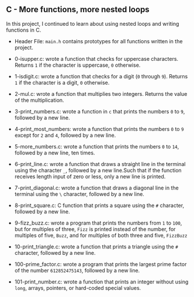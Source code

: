 ## C - More functions, more nested loops

In this project, I continued to learn about using nested loops and writing functions in C.

* Header File: `main.h` contains prototypes for all functions written in the project.

* 0-isupper.c: wrote a function that checks for uppercase characters. Returns `1` if the character is uppercase, `0` otherwise.

* 1-isdigit.c: wrote a function that checks for a digit (`0` through `9`). Returns `1` if the character is a digit, `0` otherwise.

* 2-mul.c: wrote a function that multiplies two integers. Returns the value of the multiplication.

* 3-print_numbers.c: wrote a function in `c` that prints the numbers `0` to `9`, followed by a new line.

* 4-print_most_numbers: wrote a function that prints the numbers `0` to `9` except for `2` and `4`, followed by a new line.

* 5-more_numbers.c: wrote a function that prints the numbers `0` to `14`, followed by a new line, ten times.

* 6-print_line.c: wrote a function that draws a straight line in the terminal using the character `_`, followed by a new line.Such that if the function receives length input of zero or less, only a new line is printed.

* 7-print_diagonal.c: wrote a function that draws a diagonal line in the terminal using the `\` character, followed by a new line.

* 8-print_square.c: C function that prints a square using the `#` character, followed by a new line.

* 9-fizz_buzz.c: wrote a program that prints the numbers from `1` to `100`, but for multiples of three, `Fizz` is printed instead of the number, for multiples of five, `Buzz`, and for multiples of both three and five, `FizzBuzz`

* 10-print_triangle.c: wrote a function that prints a triangle using the `#` character, followed by a new line.

* 100-prime_factor.c: wrote a program that prints the largest prime factor of the number `612852475143`, followed by a new line.

* 101-print_number.c: wrote a function that prints an integer without using `long`, arrays, pointers, or hard-coded special values.